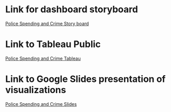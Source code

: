 # Link for dashboard storyboard

[Police Spending and Crime Story board](https://docs.google.com/presentation/d/1JqX4atsFnJJ7g-ms5xk1mAIK2zY70GrhxdmXWlAuouE/edit?usp=sharing)

# Link to Tableau Public

[Police Spending and Crime Tableau](https://public.tableau.com/views/Policespendingandcrime/PovertyCrimes?:language=en-US&:display_count=n&:origin=viz_share_link)

# Link to Google Slides presentation of visualizations
[Police Spending and Crime Slides](https://docs.google.com/presentation/d/1LYJrpBUI581ivz5SQTaxNwJcDvGMmIbdd7gtpuLLkl4/edit?usp=sharing)
